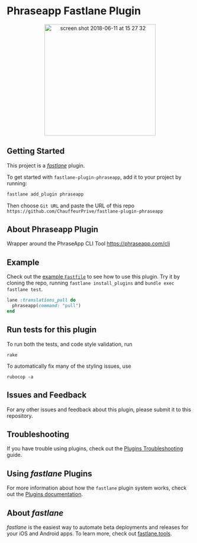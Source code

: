 # Phraseapp Fastlane Plugin


<p align="center">
 <img width="300" alt="screen shot 2018-06-11 at 15 27 32" src="https://user-images.githubusercontent.com/2945291/42762030-7dc69756-890f-11e8-9628-123b48fd2cc5.png">
</p>


## Getting Started

This project is a [_fastlane_](https://github.com/fastlane/fastlane) plugin.

To get started with `fastlane-plugin-phraseapp`, add it to your project by running:

```bash
fastlane add_plugin phraseapp
```

Then choose `Git URL` and paste the URL of this repo `https://github.com/ChauffeurPrive/fastlane-plugin-phraseapp`

## About Phraseapp Plugin

Wrapper around the PhraseApp CLI Tool https://phraseapp.com/cli

## Example

Check out the [example `Fastfile`](fastlane/Fastfile) to see how to use this plugin. Try it by cloning the repo, running `fastlane install_plugins` and `bundle exec fastlane test`.

```ruby
lane :translations_pull do
  phraseapp(command: "pull")
end
```


## Run tests for this plugin

To run both the tests, and code style validation, run

```
rake
```

To automatically fix many of the styling issues, use
```
rubocop -a
```

## Issues and Feedback

For any other issues and feedback about this plugin, please submit it to this repository.

## Troubleshooting

If you have trouble using plugins, check out the [Plugins Troubleshooting](https://docs.fastlane.tools/plugins/plugins-troubleshooting/) guide.

## Using _fastlane_ Plugins

For more information about how the `fastlane` plugin system works, check out the [Plugins documentation](https://docs.fastlane.tools/plugins/create-plugin/).

## About _fastlane_

_fastlane_ is the easiest way to automate beta deployments and releases for your iOS and Android apps. To learn more, check out [fastlane.tools](https://fastlane.tools).
